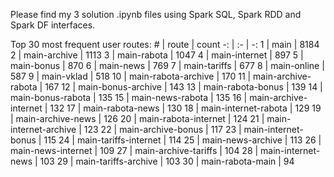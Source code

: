 Please find my 3 solution .ipynb files using Spark SQL, Spark RDD and Spark DF interfaces.

Top 30 most frequent user routes:
\# | route	| count
-: | :- | -:
1 | main | 8184
2 | main-archive | 1113
3 | main-rabota | 1047
4 | main-internet | 897
5 | main-bonus | 870
6 | main-news | 769
7 | main-tariffs | 677
8 | main-online | 587
9 | main-vklad | 518
10 | main-rabota-archive | 170
11 | main-archive-rabota | 167
12 | main-bonus-archive | 143
13 | main-rabota-bonus | 139
14 | main-bonus-rabota | 135
15 | main-news-rabota | 135
16 | main-archive-internet | 132
17 | main-rabota-news | 130
18 | main-internet-rabota | 129
19 | main-archive-news | 126
20 | main-rabota-internet | 124
21 | main-internet-archive | 123
22 | main-archive-bonus | 117
23 | main-internet-bonus | 115
24 | main-tariffs-internet | 114
25 | main-news-archive | 113
26 | main-news-internet | 109
27 | main-archive-tariffs | 104
28 | main-internet-news | 103
29 | main-tariffs-archive | 103
30 | main-rabota-main | 94
